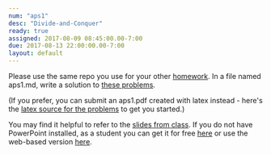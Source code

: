 ```yaml
---
num: "aps1"
desc: "Divide-and-Conquer"
ready: true
assigned: 2017-08-09 08:45:00.00-7:00
due: 2017-08-13 22:00:00.00-7:00
layout: default
---
```


Please use the same repo you use for your other [homework](/hwk/h01/). In a file named aps1.md, write a solution to [these problems](/hwk/aps1/aps1problems.pdf). 

(If you prefer, you can submit an aps1.pdf created with latex instead - here's the [latex source for the problems](https://www.overleaf.com/read/bjvnzgtxjnfd) to get you started.)

You may find it helpful to refer to the [slides from class](/hwk/aps1/aps1NotesAug9.pptx). If you do not have PowerPoint installed, as a student you can get it for free [here](https://products.office.com/en-us/student/office-in-education) or use the web-based version [here](onedrive.live.com).
